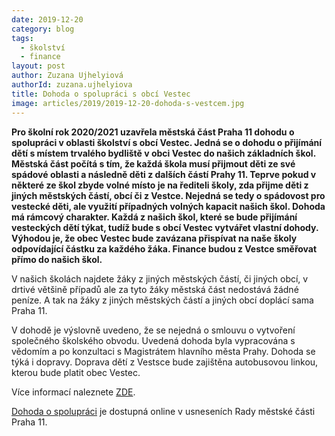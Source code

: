 ```yaml
---
date: 2019-12-20
category: blog
tags: 
  - školství
  - finance
layout: post
author: Zuzana Ujhelyiová
authorId: zuzana.ujhelyiova
title: Dohoda o spolupráci s obcí Vestec
image: articles/2019/2019-12-20-dohoda-s-vestcem.jpg
---
```


**Pro školní rok 2020/2021 uzavřela městská část Praha 11 dohodu o spolupráci v oblasti školství s obcí Vestec. Jedná se o dohodu o přijímání dětí s místem trvalého bydliště v obci Vestec do našich základních škol. Městská část počítá s tím, že každá škola musí přijmout děti ze své spádové oblasti a následně děti z dalších částí Prahy 11. Teprve pokud v některé ze škol zbyde volné místo je na řediteli školy, zda přijme děti z jiných městských částí, obcí či z Vestce. Nejedná se tedy o spádovost pro vestecké děti, ale využití případných volných kapacit našich škol. Dohoda má rámcový charakter. Každá z našich škol, které se bude přijímání vesteckých dětí týkat, tudíž bude s obcí Vestec vytvářet vlastní dohody. Výhodou je, že obec Vestec bude zavázana přispívat na naše školy odpovídající částku za každého žáka. Finance budou z Vestce směřovat přímo do našich škol.**

V našich školách najdete žáky z jiných městských částí, či jiných obcí, v drtivé většině případů ale za tyto žáky městská část nedostává žádné peníze. A tak na žáky z jiných městských částí a jiných obcí doplácí sama Praha 11.

V dohodě je výslovně uvedeno, že se nejedná o smlouvu o vytvoření společného školského obvodu. Uvedená dohoda byla vypracována s vědomím a po konzultaci s Magistrátem hlavního města Prahy. Dohoda se týká i dopravy. Doprava dětí z Vestsce bude zajištěna autobusovou linkou, kterou bude platit obec Vestec.

Více informací naleznete [ZDE](https://www.praha11.cz/cs/media/aktuality/aktuality-z-prahy-11/praha-11-pomuze-detem-z-vestce-nove-budou-moci-vyuzivat-volne-kapacity-jihomestskych-skol.html?fbclid=IwAR1l2Z7FKEBuhdIjQ2iTal97FkttLJs39qAAEcpOankIgJmzUovkDAvFIN4).

[Dohoda o spolupráci](http://www.praha11.cz/aplikace/smlouvy_p11/file.php?file=092929fbd21127b5268059f84b205432&type=1) je dostupná online v usneseních Rady městské části Praha 11.
